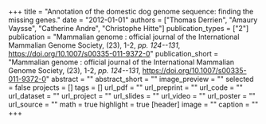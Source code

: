 +++
title = "Annotation of the domestic dog genome sequence: finding the missing genes."
date = "2012-01-01"
authors = ["Thomas Derrien", "Amaury Vaysse", "Catherine Andre", "Christophe Hitte"]
publication_types = ["2"]
publication = "Mammalian genome : official journal of the International Mammalian Genome Society, (23), 1-2, _pp. 124--131_, https://doi.org/10.1007/s00335-011-9372-0"
publication_short = "Mammalian genome : official journal of the International Mammalian Genome Society, (23), 1-2, _pp. 124--131_, https://doi.org/10.1007/s00335-011-9372-0"
abstract = ""
abstract_short = ""
image_preview = ""
selected = false
projects = []
tags = []
url_pdf = ""
url_preprint = ""
url_code = ""
url_dataset = ""
url_project = ""
url_slides = ""
url_video = ""
url_poster = ""
url_source = ""
math = true
highlight = true
[header]
image = ""
caption = ""
+++

